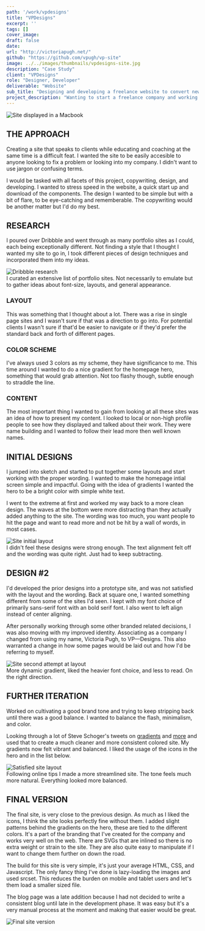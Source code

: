 ```yaml
---
path: '/work/vpdesigns'
title: "VPDesigns"
excerpt: ''
tags: []
cover_image:
draft: false
date:
url: "http://victoriapugh.net/"
github: "https://github.com/vpugh/vp-site"
image: ../../images/thumbnails/vpdesigns-site.jpg
description: "Case Study"
client: "VPDesigns"
role: "Designer, Developer"
deliverable: "Website"
sub_title: "Designing and developing a freelance website to convert new to digital customers"
project_description: "Wanting to start a freelance company and working under the royal we I wanted to create a professional site to attract businessess. This needed to be clear, concise, and a little showy."
---
```


<img src="../../images/gallery/vpdesigns/laptop-site.png" alt="Site displayed in a Macbook">

## THE APPROACH

Creating a site that speaks to clients while educating and coaching at the same time is a difficult feat. I wanted the site to be easily accesible to anyone looking to fix a problem or looking into my company. I didn't want to use jargon or confusing terms.

I would be tasked with all facets of this project, copywriting, design, and developing. I wanted to stress speed in the website, a quick start up and download of the components. The design I wanted to be simple but with a bit of flare, to be eye-catching and rememberable. The copywriting would be another matter but I'd do my best.

## RESEARCH

I poured over Dribbble and went through as many portfolio sites as I could, each being exceptionally different. Not finding a style that I thought I wanted my site to go in, I took different pieces of design techniques and incorporated them into my ideas.

<img src="../../images/gallery/vpdesigns/dribbble-portfolio.png" alt="Dribbble research">
<div class="quote">I curated an extensive list of portfolio sites. Not necessarily to emulate but to gather ideas about font-size, layouts, and general appearance.</div>

### LAYOUT

This was something that I thought about a lot. There was a rise in single page sites and I wasn't sure if that was a direction to go into. For potential clients I wasn't sure if that'd be easier to navigate or if they'd prefer the standard back and forth of different pages.

### COLOR SCHEME

I've always used 3 colors as my scheme, they have significance to me. This time around I wanted to do a nice gradient for the homepage hero, something that would grab attention. Not too flashy though, subtle enough to straddle the line.

### CONTENT

The most important thing I wanted to gain from looking at all these sites was an idea of how to present my content. I looked to local or non-high profile people to see how they displayed and talked about their work. They were name building and I wanted to follow their lead more then well known names.

## INITIAL DESIGNS

I jumped into sketch and started to put together some layouts and start working with the proper wording. I wanted to make the homepage intial screen simple and impactful. Going with the idea of gradients I wanted the hero to be a bright color with simple white text.

I went to the extreme at first and worked my way back to a more clean design. The waves at the bottom were more distracting than they actually added anything to the site. The wording was too much, you want people to hit the page and want to read more and not be hit by a wall of words, in most cases.

<img src="../../images/gallery/vpdesigns/initial-design.png" alt="Site initial layout">
<div class="quote">I didn't feel these designs were strong enough. The text alignment felt off and the wording was quite right. Just had to keep subtracting.</div>

## DESIGN #2

I'd developed the prior designs into a prototype site, and was not satisfied with the layout and the wording. Back at square one, I wanted something different from some of the sites I'd seen. I kept with my font choice of primarily sans-serif font with an bold serif font. I also went to left align instead of center aligning.

After personally working through some other branded related decisions, I was also moving with my improved identity. Associating as a company I changed from using my name, Victoria Pugh, to VP—Designs. This also warranted a change in how some pages would be laid out and how I'd be referring to myself.

<img src="../../images/gallery/vpdesigns/vpdesigns-v3.png" alt="Site second attempt at layout">
<div class="quote">More dynamic gradient, liked the heavier font choice, and less to read. On the right direction.</div>

## FURTHER ITERATION

Worked on cultivating a good brand tone and trying to keep stripping back until there was a good balance. I wanted to balance the flash, minimalism, and color.

Looking through a lot of Steve Schoger's tweets on <a href="https://twitter.com/steveschoger/status/895647278370660353">gradients</a> and <a href="https://twitter.com/i/moments/880688233641848832">more</a> and used that to create a much cleaner and more consistent colored site. My gradients now felt vibrant and balanced. I liked the usage of the icons in the hero and in the list below.

<img src="../../images/gallery/vpdesigns/vpdesigns-v4.png" alt="Satisfied site layout">
<div class="quote">Following online tips I made a more streamlined site. The tone feels much more natural. Everything looked more balanced.</div>

## FINAL VERSION

The final site, is very close to the previous design. As much as I liked the icons, I think the site looks perfectly fine without them. I added slight patterns behind the gradients on the hero, these are tied to the different colors. It's a part of the branding that I've created for the company and works very well on the web. There are SVGs that are inlined so there is no extra weight or strain to the site. They are also quite easy to manipulate if I want to change them further on down the road.

The build for this site is very simple, it's just your average HTML, CSS, and Javascript. The only fancy thing I've done is lazy-loading the images and used srcset. This reduces the burden on mobile and tablet users and let's them load a smaller sized file.

The blog page was a late addition because I had not decided to write a consistent blog until late in the development phase. It was easy but it's a very manual process at the moment and making that easier would be great.

<img src="../../images/gallery/vpdesigns/final-version-vpdesigns.png" alt="Final site version">